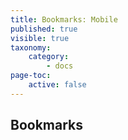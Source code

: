 ```yaml
---
title: Bookmarks: Mobile
published: true
visible: true
taxonomy:
    category:
        - docs
page-toc:
    active: false
---
```


## Bookmarks
